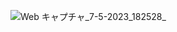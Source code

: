 ![Web キャプチャ_7-5-2023_182528_](https://user-images.githubusercontent.com/131759620/236669279-3ecf400e-1eb4-41a2-877b-f350c73e8287.jpeg)
